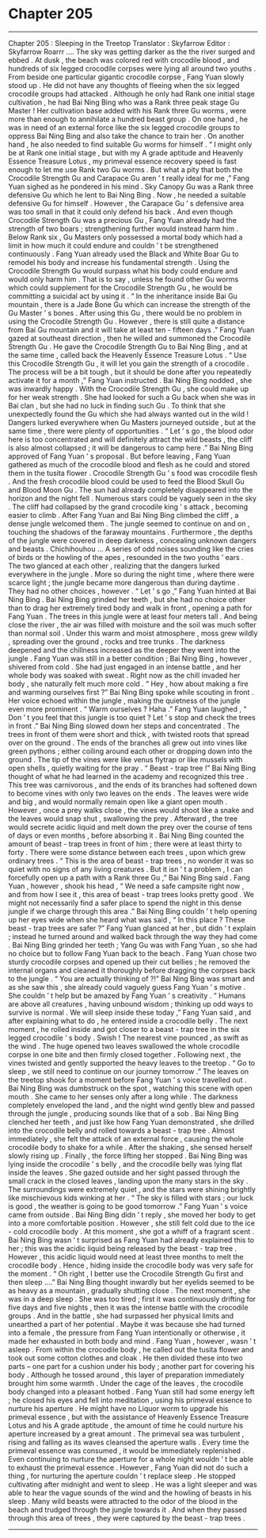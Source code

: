 
# Chapter 205


---

Chapter 205 : Sleeping in the Treetop
Translator :
Skyfarrow
Editor :
Skyfarrow
Roarrr ….
The sky was getting darker as the the river surged and ebbed .
At dusk , the beach was colored red with crocodile blood , and hundreds of six legged crocodile corpses were lying all around two youths .
From beside one particular gigantic crocodile corpse , Fang Yuan slowly stood up .
He did not have any thoughts of fleeing when the six legged crocodile groups had attacked . Although he only had Rank one initial stage cultivation , he had Bai Ning Bing who was a Rank three peak stage Gu Master !
Her cultivation base added with his Rank three Gu worms , were more than enough to annihilate a hundred beast group .
On one hand , he was in need of an external force like the six legged crocodile groups to oppress Bai Ning Bing and also take the chance to train her . On another hand , he also needed to find suitable Gu worms for himself .
“ I might only be at Rank one initial stage , but with my A grade aptitude and Heavenly Essence Treasure Lotus , my primeval essence recovery speed is fast enough to let me use Rank two Gu worms . But what a pity that both the Crocodile Strength Gu and Carapace Gu aren ’ t really ideal for me ,” Fang Yuan sighed as he pondered in his mind .
Sky Canopy Gu was a Rank three defensive Gu which he lent to Bai Ning Bing . Now , he needed a suitable defensive Gu for himself . However , the Carapace Gu ’ s defensive area was too small in that it could only defend his back .
And even though Crocodile Strength Gu was a precious Gu , Fang Yuan already had the strength of two boars ; strengthening further would instead harm him .
Below Rank six , Gu Masters only possessed a mortal body which had a limit in how much it could endure and couldn ’ t be strengthened continuously .
Fang Yuan already used the Black and White Boar Gu to remodel his body and increase his fundamental strength . Using the Crocodile Strength Gu would surpass what his body could endure and would only harm him .
That is to say , unless he found other Gu worms which could supplement for the Crocodile Strength Gu , he would be committing a suicidal act by using it .
“ In the inheritance inside Bai Gu mountain , there is a Jade Bone Gu which can increase the strength of the Gu Master ’ s bones . After using this Gu , there would be no problem in using the Crocodile Strength Gu . However , there is still quite a distance from Bai Gu mountain and it will take at least ten - fifteen days .”
Fang Yuan gazed at southeast direction , then he willed and summoned the Crocodile Strength Gu .
He gave the Crocodile Strength Gu to Bai Ning Bing , and at the same time , called back the Heavenly Essence Treasure Lotus .
“ Use this Crocodile Strength Gu , it will let you gain the strength of a crocodile . The process will be a bit tough , but it should be done after you repeatedly activate it for a month ,” Fang Yuan instructed .
Bai Ning Bing nodded , she was inwardly happy .
With the Crocodile Strength Gu , she could make up for her weak strength . She had looked for such a Gu back when she was in Bai clan , but she had no luck in finding such Gu . To think that she unexpectedly found the Gu which she had always wanted out in the wild !
Dangers lurked everywhere when Gu Masters journeyed outside , but at the same time , there were plenty of opportunities .
“ Let ’ s go , the blood odor here is too concentrated and will definitely attract the wild beasts , the cliff is also almost collapsed ; it will be dangerous to camp here .”
Bai Ning Bing approved of Fang Yuan ’ s proposal .
But before leaving , Fang Yuan gathered as much of the crocodile blood and flesh as he could and stored them in the tusita flower .
Crocodile Strength Gu ’ s food was crocodile flesh . And the fresh crocodile blood could be used to feed the Blood Skull Gu and Blood Moon Gu .
The sun had already completely disappeared into the horizon and the night fell .
Numerous stars could be vaguely seen in the sky .
The cliff had collapsed by the grand crocodile king ’ s attack , becoming easier to climb . After Fang Yuan and Bai Ning Bing climbed the cliff , a dense jungle welcomed them .
The jungle seemed to continue on and on , touching the shadows of the faraway mountains . Furthermore , the depths of the jungle were covered in deep darkness , concealing unknown dangers and beasts .
Chichihouhou …
A series of odd noises sounding like the cries of birds or the howling of the apes , resounded in the two youths ’ ears .
The two glanced at each other , realizing that the dangers lurked everywhere in the jungle . More so during the night time , where there were scarce light ; the jungle became more dangerous than during daytime .
They had no other choices , however .
“ Let ’ s go ,” Fang Yuan hinted at Bai Ning Bing .
Bai Ning Bing grinded her teeth , but she had no choice other than to drag her extremely tired body and walk in front , opening a path for Fang Yuan .
The trees in this jungle were at least four meters tall . And being close the river , the air was filled with moisture and the soil was much softer than normal soil .
Under this warm and moist atmosphere , moss grew wildly , spreading over the ground , rocks and tree trunks .
The darkness deepened and the chillness increased as the deeper they went into the jungle .
Fang Yuan was still in a better condition ; Bai Ning Bing , however , shivered from cold . She had just engaged in an intense battle , and her whole body was soaked with sweat . Right now as the chill invaded her body , she naturally felt much more cold .
“ Hey , how about making a fire and warming ourselves first ?” Bai Ning Bing spoke while scouting in front .
Her voice echoed within the jungle , making the quietness of the jungle even more prominent .
“ Warm ourselves ? Haha .” Fang Yuan laughed , “ Don ’ t you feel that this jungle is too quiet ? Let ’ s stop and check the trees in front .”
Bai Ning Bing slowed down her steps and concentrated .
The trees in front of them were short and thick , with twisted roots that spread over on the ground . The ends of the branches all grew out into vines like green pythons ; either coiling around each other or dropping down into the ground .
The tip of the vines were like venus flytrap or like mussels with open shells , quietly waiting for the pray .
“ Beast - trap tree !” Bai Ning Bing thought of what he had learned in the academy and recognized this tree .
This tree was carnivorous , and the ends of its branches had softened down to become vines with only two leaves on the ends . The leaves were wide and big , and would normally remain open like a giant open mouth . However , once a prey walks close , the vines would shoot like a snake and the leaves would snap shut , swallowing the prey . Afterward , the tree would secrete acidic liquid and melt down the prey over the course of tens of days or even months , before absorbing it .
Bai Ning Bing counted the amount of beast - trap trees in front of him ; there were at least thirty to forty . There were some distance between each trees , upon which grew ordinary trees .
“ This is the area of beast - trap trees , no wonder it was so quiet with no signs of any living creatures . But it isn ’ t a problem , I can forcefully open up a path with a Rank three Gu ,” Bai Ning Bing said .
Fang Yuan , however , shook his head , “ We need a safe campsite right now , and from how I see it , this area of beast - trap trees looks pretty good . We might not necessarily find a safer place to spend the night in this dense jungle if we charge through this area .”
Bai Ning Bing couldn ’ t help opening up her eyes wide when she heard what was said , “ In this place ? These beast - trap trees are safer ?”
Fang Yuan glanced at her , but didn ’ t explain ; instead he turned around and walked back through the way they had come .
Bai Ning Bing grinded her teeth ; Yang Gu was with Fang Yuan , so she had no choice but to follow Fang Yuan back to the beach .
Fang Yuan chose two sturdy crocodile corpses and opened up their cut bellies ; he removed the internal organs and cleaned it thoroughly before dragging the corpses back to the jungle .
“ You are actually thinking of ?!” Bai Ning Bing was smart and as she saw this , she already could vaguely guess Fang Yuan ’ s motive .
She couldn ’ t help but be amazed by Fang Yuan ’ s creativity .
“ Humans are above all creatures , having unbound wisdom ; thinking up odd ways to survive is normal . We will sleep inside these today ,” Fang Yuan said , and after explaining what to do , he entered inside a crocodile belly .
The next moment , he rolled inside and got closer to a beast - trap tree in the six legged crocodile ’ s body .
Swish !
The nearest vine pounced , as swift as the wind . The huge opened two leaves swallowed the whole crocodile corpse in one bite and then firmly closed together .
Following next , the vines twisted and gently supported the heavy leaves to the treetop .
“ Go to sleep , we still need to continue on our journey tomorrow .” The leaves on the treetop shook for a moment before Fang Yuan ’ s voice travelled out .
Bai Ning Bing was dumbstruck on the spot , watching this scene with open mouth .
She came to her senses only after a long while .
The darkness completely enveloped the land , and the night wind gently blew and passed through the jungle , producing sounds like that of a sob .
Bai Ning Bing clenched her teeth , and just like how Fang Yuan demonstrated , she drilled into the crocodile belly and rolled towards a beast - trap tree .
Almost immediately , she felt the attack of an external force , causing the whole crocodile body to shake for a while .
After the shaking , she sensed herself slowly rising up .
Finally , the force lifting her stopped .
Bai Ning Bing was lying inside the crocodile ’ s belly , and the crocodile belly was lying flat inside the leaves .
She gazed outside and her sight passed through the small crack in the closed leaves , landing upon the many stars in the sky .
The surroundings were extremely quiet , and the stars were shining brightly like mischievous kids winking at her .
“ The sky is filled with stars ; our luck is good , the weather is going to be good tomorrow .” Fang Yuan ’ s voice came from outside .
Bai Ning Bing didn ’ t reply , she moved her body to get into a more comfortable position .
However , she still felt cold due to the ice - cold crocodile body .
At this moment , she got a whiff of a fragrant scent .
Bai Ning Bing wasn ’ t surprised as Fang Yuan had already explained this to her ; this was the acidic liquid being released by the beast - trap tree .
However , this acidic liquid would need at least three months to melt the crocodile body . Hence , hiding inside the crocodile body was very safe for the moment .
“ Oh right , I better use the Crocodile Strength Gu first and then sleep ….” Bai Ning Bing thought inwardly but her eyelids seemed to be as heavy as a mountain , gradually shutting close . The next moment , she was in a deep sleep .
She was too tired ; first it was continuously drifting for five days and five nights , then it was the intense battle with the crocodile groups . And in the battle , she had surpassed her physical limits and unearthed a part of her potential .
Maybe it was because she had turned into a female , the pressure from Fang Yuan intentionally or otherwise , it made her exhausted in both body and mind .
Fang Yuan , however , wasn ’ t asleep .
From within the crocodile body , he called out the tusita flower and took out some cotton clothes and cloak . He then divided these into two parts – one part for a cushion under his body ; another part for covering his body .
Although he tossed around , this layer of preparation immediately brought him some warmth .
Under the cage of the leaves , the crocodile body changed into a pleasant hotbed .
Fang Yuan still had some energy left ; he closed his eyes and fell into meditation , using his primeval essence to nurture his aperture .
He might have no Liquor worm to upgrade his primeval essence , but with the assistance of Heavenly Essence Treasure Lotus and his A grade aptitude , the amount of time he could nurture his aperture increased by a great amount .
The primeval sea was turbulent , rising and falling as its waves cleansed the aperture walls . Every time the primeval essence was consumed , it would be immediately replenished . Even continuing to nurture the aperture for a whole night wouldn ’ t be able to exhaust the primeval essence .
However , Fang Yuan did not do such a thing , for nurturing the aperture couldn ’ t replace sleep . He stopped cultivating after midnight and went to sleep .
He was a light sleeper and was able to hear the vague sounds of the wind and the howling of beasts in his sleep . Many wild beasts were attracted to the odor of the blood in the beach and trudged through the jungle towards it . And when they passed through this area of trees , they were captured by the beast - trap trees .

---


